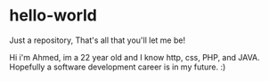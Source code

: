 # hello-world
Just a repository, That's all that you'll let me be!

Hi i'm Ahmed, im a 22 year old and I know http, css, PHP, and JAVA.
Hopefully a software development career is in my future. :)
